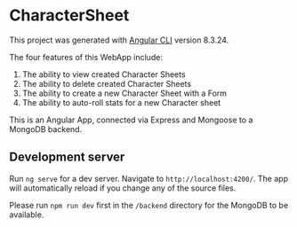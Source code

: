 # CharacterSheet

This project was generated with [Angular CLI](https://github.com/angular/angular-cli) version 8.3.24.

The four features of this WebApp include:
1) The ability to view created Character Sheets
2) The ability to delete created Character Sheets
3) The ability to create a new Character Sheet with a Form
4) The ability to auto-roll stats for a new Character sheet

This is an Angular App, connected via Express and Mongoose to a MongoDB backend.

## Development server

Run `ng serve` for a dev server. Navigate to `http://localhost:4200/`. The app will automatically reload if you change any of the source files.

Please run `npm run dev` first in the `/backend` directory for the MongoDB to be available.

